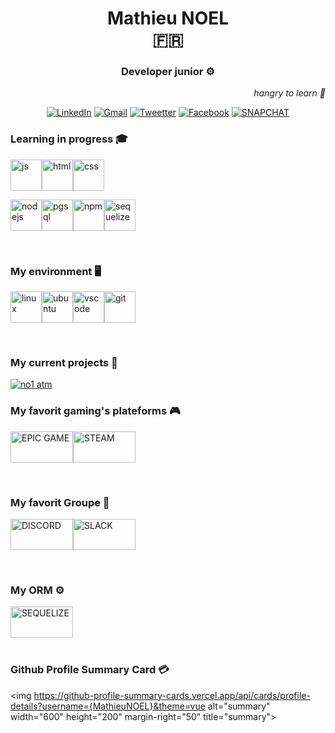<h1 align=center> <span>Mathieu NOEL <br> 🇫🇷 </span></h1>

<h3 align=center>  Developer junior ⚙️  </h3>

<div align=right> <em>hangry to learn 🙈 </em> </div>


<div align=center> 
  
<a href=https://www.linkedin.com/in/www.linkedin.com/in/mathieu-noel-168227231/>![LinkedIn](https://img.shields.io/badge/linkedin-%230077B5.svg?style=for-the-badge&logo=linkedin&logoColor=white)</a> <a href=mailto:yzorien@gmail.com>![Gmail](https://img.shields.io/badge/Gmail-D14836?style=for-the-badge&logo=gmail&logoColor=white)</a> <a href=https://twitter.com/MathieuNoeldev>![Tweetter](https://img.shields.io/badge/Twitter-1DA1F2?style=for-the-badge&logo=twitter&logoColor=white)</a> <a href=https://www.facebook.com/NoelMathieudev>![Facebook](https://img.shields.io/badge/Facebook-1877F2?style=for-the-badge&logo=facebook&logoColor=white)</a> <a href=https://www.snapchat.com/add/aluminox>![SNAPCHAT](https://img.shields.io/badge/Snapchat-FFFC00?style=for-the-badge&logo=snapchat&logoColor=white)</a>

</div>
  

### Learning in progress 🎓  

<img src="https://cdn.svgporn.com/logos/javascript.svg" alt="js" width="50" height="50" title="js"><img src="https://cdn.svgporn.com/logos/html-5.svg" alt="html" width="50" height="50" title="html"><img src="https://cdn.svgporn.com/logos/css-3.svg" alt="css" width="50" height="50" title="css">


<img src="https://cdn.svgporn.com/logos/nodejs-icon.svg" alt="nodejs" width="50" height="50" title="nodejs"><img src="https://cdn.svgporn.com/logos/postgresql.svg" alt="pgsql" width="50" height="50" title="pgsql"><img src="https://cdn.svgporn.com/logos/npm-icon.svg" alt="npm" width="50" height="50" title="npm"><img src="https://cdn.svgporn.com/logos/sequelize.svg" alt="sequelize" width="50" height="50" title="sequelize">

<br> 

### My environment 🖥️   

<div style={justify-content: center;}>

<img src="https://cdn.svgporn.com/logos/linux-tux.svg" alt="linux" width="50" height="50" margin-right="50" title="linux"><img src="https://cdn.svgporn.com/logos/ubuntu.svg" alt="ubuntu" width="50"  height="50" padding="5" title="ubuntu"><img src="https://cdn.svgporn.com/logos/visual-studio-code.svg" alt="vscode" width="50" height="50" padding="5" title="vscode"><img src="https://cdn.svgporn.com/logos/git-icon.svg" alt="git" width="50" height="50" padding="5" title="git">
  
</div>
 
<br>

### My current projects 🔧  

<a href=https://github.com/MathieuNoel/> ![no1 atm](https://img.shields.io/badge/no1_atm-%230077B5.svg?style=for-the-badge) </a>  

### My favorit gaming's plateforms 🎮

<div style={justify-content: center;}>

<img src="https://img.shields.io/badge/Epic%20Games-313131?style=for-the-badge&logo=Epic%20Games&logoColor=white" alt="EPIC GAME" width="100" height="50" margin-right="50" title="EPIC GAME"><img src="https://img.shields.io/badge/Steam-000000?style=for-the-badge&logo=steam&logoColor=white" alt="STEAM" width="100" height="50" margin-right="50" title="STEAM">

</div>

<br>

### My favorit Groupe 🤜

<div style={justify-content: center;}>

<img src="https://img.shields.io/badge/Discord-5865F2?style=for-the-badge&logo=discord&logoColor=white" alt="DISCORD" width="100" height="50" margin-right="50" title="DISCORD"><img src="https://img.shields.io/badge/Slack-4A154B?style=for-the-badge&logo=slack&logoColor=white" alt="SLACK" width="100" height="50" margin-right="50" title="SLACK">

</div>

<br>

### My ORM ⚙️

<div style={justify-content: center;}>

<img src="https://img.shields.io/badge/Sequelize-52B0E7?style=for-the-badge&logo=Sequelize&logoColor=white" alt="SEQUELIZE" width="100" height="50" margin-right="50" title="SEQUELIZE">

</div>

<br>

### Github Profile Summary Card 💳

<div style={justify-content: center;}>

<img https://github-profile-summary-cards.vercel.app/api/cards/profile-details?username={MathieuNOEL}&theme=vue alt="summary" width="600" height="200" margin-right="50" title="summary">

</div>

<br>